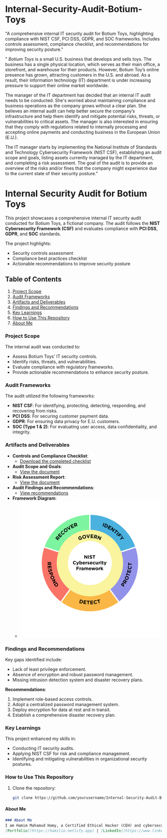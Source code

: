 # Internal-Security-Audit-Botium-Toys
"A comprehensive internal IT security audit for Botium Toys, highlighting compliance with NIST CSF, PCI DSS, GDPR, and SOC frameworks. Includes controls assessment, compliance checklist, and recommendations for improving security posture."

" *Botium Toys*
 is a small U.S. business that develops and sells toys. The business has a single physical location, which serves as their main office, a storefront, and warehouse for their products. However, Botium Toy’s online presence has grown, attracting customers in the U.S. and abroad. As a result, their information technology (IT) department is under increasing pressure to support their online market worldwide. 

The manager of the IT department has decided that an internal IT audit needs to be conducted. She's worried about maintaining compliance and business operations as the company grows without a clear plan. She believes an internal audit can help better secure the company’s infrastructure and help them identify and mitigate potential risks, threats, or vulnerabilities to critical assets. The manager is also interested in ensuring that they comply with regulations related to internally processing and accepting online payments and conducting business in the European Union (E.U.).   

The IT manager starts by implementing the National Institute of Standards and Technology Cybersecurity Framework (NIST CSF), establishing an audit scope and goals, listing assets currently managed by the IT department, and completing a risk assessment. The goal of the audit is to provide an overview of the risks and/or fines that the company might experience due to the current state of their security posture."

# Internal Security Audit for Botium Toys
This project showcases a comprehensive internal IT security audit conducted for Botium Toys, a fictional company. The audit follows the **NIST Cybersecurity Framework (CSF)** and evaluates compliance with **PCI DSS**, **GDPR**, and **SOC** standards.

The project highlights:
- Security controls assessment
- Compliance best practices checklist
- Actionable recommendations to improve security posture

## Table of Contents
1. [Project Scope](#project-scope)
2. [Audit Frameworks](#audit-frameworks)
3. [Artifacts and Deliverables](#artifacts-and-deliverables)
4. [Findings and Recommendations](#findings-and-recommendations)
5. [Key Learnings](#key-learnings)
6. [How to Use This Repository](#how-to-use-this-repository)
7. [About Me](#about-me)

### Project Scope
The internal audit was conducted to:
- Assess Botium Toys' IT security controls.
- Identify risks, threats, and vulnerabilities.
- Evaluate compliance with regulatory frameworks.
- Provide actionable recommendations to enhance security posture.

### Audit Frameworks
The audit utilized the following frameworks:
- **NIST CSF**: For identifying, protecting, detecting, responding, and recovering from risks.
- **PCI DSS**: For securing customer payment data.
- **GDPR**: For ensuring data privacy for E.U. customers.
- **SOC (Type 1 & 2)**: For evaluating user access, data confidentiality, and integrity.

### Artifacts and Deliverables
- **Controls and Compliance Checklist**:  
  - [Download the completed checklist](src/Compliance_Checklist_Completed.pdf)
- **Audit Scope and Goals**:  
  - [View the document](docs/Audit_Scope_and_Goals.pdf)
- **Risk Assessment Report**:  
  - [View the document](docs/Risk_Assessment_Report.pdf)
- **Audit Findings and Recommendations**:  
  - [View recommendations](src/Internal_Audit_Controls_Report.pdf)
- **Framework Diagram**:  
  - ![Framework Diagram](assets/diagrams/audit_framework_diagram.png)

### Findings and Recommendations
Key gaps identified include:
- Lack of least privilege enforcement.
- Absence of encryption and robust password management.
- Missing intrusion detection system and disaster recovery plans.

**Recommendations**:
1. Implement role-based access controls.
2. Adopt a centralized password management system.
3. Deploy encryption for data at rest and in transit.
4. Establish a comprehensive disaster recovery plan.

### Key Learnings
This project enhanced my skills in:
- Conducting IT security audits.
- Applying NIST CSF for risk and compliance management.
- Identifying and mitigating vulnerabilities in organizational security postures.

### How to Use This Repository
1. Clone the repository:
   ```bash
   git clone https://github.com/yourusername/Internal-Security-Audit-Botium-Toys.git

#### **About Me**
```markdown
### About Me
I am Hamim Mahamud Hamy, a Certified Ethical Hacker (CEH) and cybersecurity professional specializing in vulnerability assessment and IT compliance audits.  
[Portfolio](https://hamilio.netlify.app) | [LinkedIn](https://www.linkedin.com/in/hamim-mahmud/) | [Email](mailto:hmmahmud145@gmail.com)
